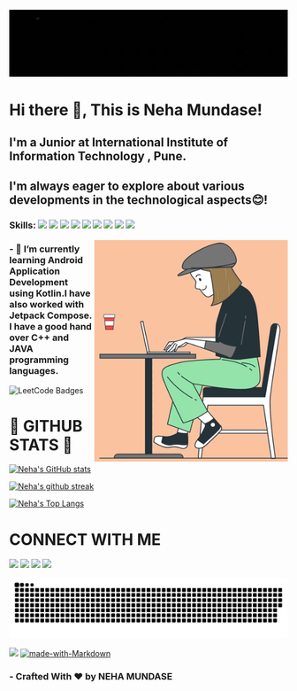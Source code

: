 
![](https://github.com/neha-mundase20/GIPHY/blob/main/ezgif.com-gif-maker.gif)

<p align="center">
  
#  **Hi there 👋, This is Neha Mundase!**
  
</p>


## I'm a Junior at International Institute of Information Technology , Pune.

## I'm always eager to explore about various developments in the technological aspects😊!

### Skills: ![](https://img.shields.io/badge/C-00599C?style=for-the-badge&logo=c&logoColor=white)   ![](https://img.shields.io/badge/C%2B%2B-00599C?style=for-the-badge&logo=c%2B%2B&logoColor=white)  ![](https://img.shields.io/badge/java-%23ED8B00.svg?style=for-the-badge&logo=java&logoColor=white) ![](https://img.shields.io/badge/Python-FFD43B?style=for-the-badge&logo=python&logoColor=blue)  ![](https://img.shields.io/badge/Kotlin-0095D5?&style=for-the-badge&logo=kotlin&logoColor=white)  ![](https://img.shields.io/badge/Android-3DDC84?style=for-the-badge&logo=android&logoColor=white) ![](https://img.shields.io/badge/GIT-E44C30?style=for-the-badge&logo=git&logoColor=white)  ![](https://img.shields.io/badge/GitHub-100000?style=for-the-badge&logo=github&logoColor=white) ![](https://img.shields.io/badge/Canva-%2300C4CC.svg?&style=for-the-badge&logo=Canva&logoColor=white)



<img align="right" width="350" height="400" src="https://github.com/neha-mundase20/GIPHY/blob/main/ezgif.com-gif-maker_programming.gif">



### - 🌱 I’m currently learning Android Application Development using Kotlin.I have also worked with Jetpack Compose. I have a good hand over C++ and JAVA programming languages.
 

<img src="https://leetcode-badge-showcase.vercel.app/api?username=neha-mundase20&animated=true" alt="LeetCode Badges"/>

# 🚩  GITHUB STATS  🚩

[![Neha's GitHub stats](https://github-readme-stats.vercel.app/api?username=neha-mundase20&theme=codeSTACKr&show_icons=true)]([https://github.com/neha-mundase20/github-readme-stats])

[![Neha's github streak](https://github-readme-streak-stats.herokuapp.com/?user=neha-mundase20&theme=blue-green)](https://github.com/neha-mundase20/github-readme-streak-stats)

[![Neha's Top Langs](https://github-readme-stats.vercel.app/api/top-langs/?username=neha-mundase20&layout=compact&theme=codeSTACKr&show_icons=true)](https://github.com/neha-mundase20/github-readme-stats)


# CONNECT WITH ME  
[![](https://img.shields.io/badge/Gmail-D14836?style=for-the-badge&logo=gmail&logoColor=white)][1] 
[![](https://img.shields.io/badge/GitHub-100000?style=for-the-badge&logo=github&logoColor=white)][2]
[![](https://img.shields.io/badge/LinkedIn-0077B5?style=for-the-badge&logo=linkedin&logoColor=white)][3]
[![](https://img.shields.io/badge/Twitter-1DA1F2?style=for-the-badge&logo=twitter&logoColor=white)][4]

[1]: https://mail.google.com/
[2]: https://github.com/neha-mundase20
[3]: https://www.linkedin.com/in/neha-mundase-2387a4229
[4]: https://twitter.com/NehaMundase

![Snake animation](https://raw.githubusercontent.com/neha-mundase20/neha-mundase20/output/github-contribution-grid-snake-dark.svg)

![](https://komarev.com/ghpvc/?username=neha-mundase20&style=flat)  [![made-with-Markdown](https://img.shields.io/badge/Made%20with-Markdown-1f425f.svg)](http://commonmark.org)

### - Crafted With ❤ by NEHA MUNDASE

